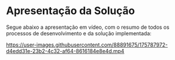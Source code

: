 # Apresentação da Solução

Segue abaixo a apresentação em vídeo, com o resumo de todos os processos de desenvolvimento e da solução implementada:

https://user-images.githubusercontent.com/88891675/175787972-d4edd31e-23b2-4c32-af64-8616184e8e4d.mp4


